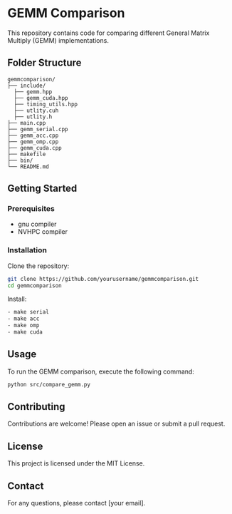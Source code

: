 # GEMM Comparison

This repository contains code for comparing different General Matrix Multiply (GEMM) implementations.

## Folder Structure

```
gemmcomparison/
├── include/
  ├── gemm.hpp
  ├── gemm_cuda.hpp
  ├── timing_utils.hpp
  ├── utlity.cuh
  ├── utlity.h                               
├── main.cpp             
├── gemm_serial.cpp
├── gemm_acc.cpp
├── gemm_omp.cpp
├── gemm_cuda.cpp
├── makefile
├── bin/              
└── README.md           
```

## Getting Started

### Prerequisites

- gnu compiler
- NVHPC compiler

### Installation

Clone the repository:

```bash
git clone https://github.com/yourusername/gemmcomparison.git
cd gemmcomparison
```

Install:

```bash
- make serial 
- make acc
- make omp
- make cuda
```

## Usage

To run the GEMM comparison, execute the following command:

```bash
python src/compare_gemm.py 
```

## Contributing

Contributions are welcome! Please open an issue or submit a pull request.

## License

This project is licensed under the MIT License.

## Contact

For any questions, please contact [your email].
